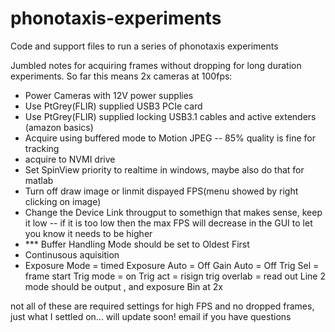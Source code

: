 # phonotaxis-experiments
Code and support files to run a series of phonotaxis experiments 


Jumbled notes for acquiring frames without dropping for long duration experiments. So far this means 2x cameras at 100fps:
- Power Cameras with 12V power supplies
- Use PtGrey(FLIR) supplied USB3 PCIe card
- Use PtGrey(FLIR) supplied locking USB3.1 cables and active extenders (amazon basics)
- Acquire using buffered mode to Motion JPEG -- 85% quality is fine for tracking
- acquire to NVMI drive 
- Set SpinView priority to realtime in windows, maybe also do that for matlab
- Turn off draw image or linmit dispayed FPS(menu showed by right clicking on image)
- Change the Device Link througput to somethign that makes sense, keep it low -- if it is too low then the max FPS will decrease in the GUI to let you know it needs to be higher
- *** Buffer Handling Mode should be set to Oldest First
- Continusous aquisition
- Exposure Mode = timed
Exposure Auto = Off
Gain Auto = Off
Trig Sel = frame start
Trig mode = on
Trig act = risign
trig overlab = read out
Line 2 mode should be output , and exposure
Bin at 2x

not all of these are required settings for high FPS and no dropped frames, just what I settled on... will update soon! email if you have questions
